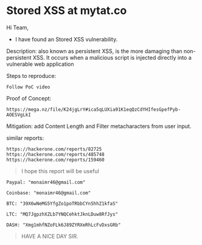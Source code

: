 # Stored XSS at mytat.co
Hi Team,
- I have found an Stored XSS vulnerability.

Description:
also known as persistent XSS, is the more damaging than non-persistent XSS. It occurs when a malicious script is injected directly into a vulnerable web application

Steps to reproduce:

    Follow PoC video


Proof of Concept:

    https://mega.nz/file/K24jgLrY#ica5qLUXia91K1eqQzCdYHIfesGpefPyb-AOESVgLkI


Mitigation:
add Content Length and Filter metacharacters from user input.

similar reports:

    https://hackerone.com/reports/82725
    https://hackerone.com/reports/485748
    https://hackerone.com/reports/159460


> I hope this report will be useful

    Paypal: "monaimr46@gmail.com"

    Coinbase: "monaimr46@gmail.com"

    BTC: "39X6wNeMG5YfgZo1poTRbbCYn5hhZ1kfaS"

    LTC: "MQ7JgpzhXZLb7YNQCehktJknLDuw8RfJys"

    DASH: "Xmg1mhfNZoFLk6J89ZYRXeRhLcFvDxsGRb"

> HAVE A NICE DAY SIR.

